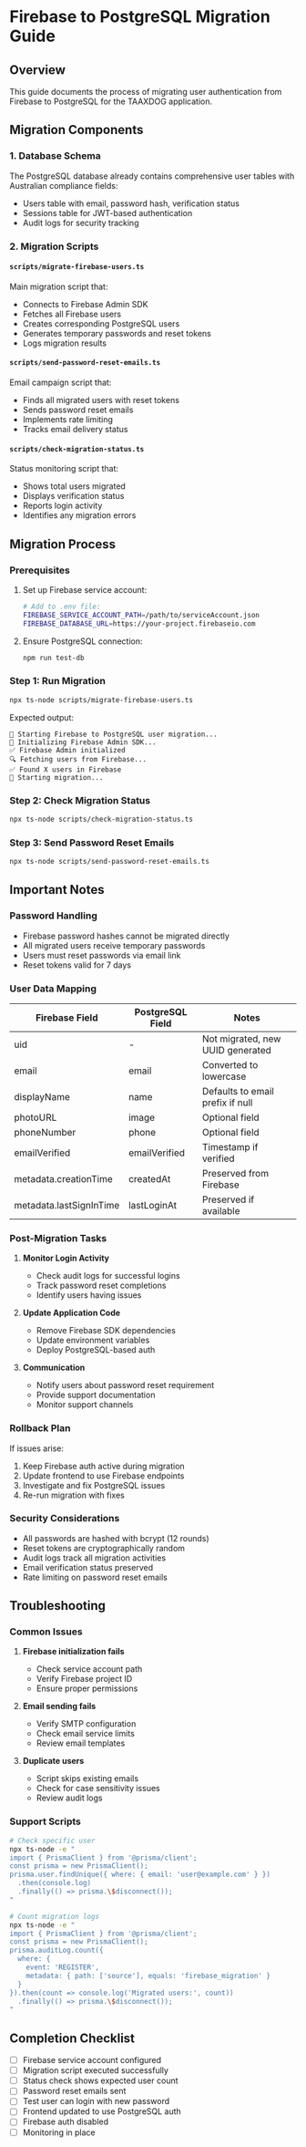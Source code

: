 # Firebase to PostgreSQL Migration Guide

## Overview
This guide documents the process of migrating user authentication from Firebase to PostgreSQL for the TAAXDOG application.

## Migration Components

### 1. Database Schema
The PostgreSQL database already contains comprehensive user tables with Australian compliance fields:
- Users table with email, password hash, verification status
- Sessions table for JWT-based authentication
- Audit logs for security tracking

### 2. Migration Scripts

#### `scripts/migrate-firebase-users.ts`
Main migration script that:
- Connects to Firebase Admin SDK
- Fetches all Firebase users
- Creates corresponding PostgreSQL users
- Generates temporary passwords and reset tokens
- Logs migration results

#### `scripts/send-password-reset-emails.ts`
Email campaign script that:
- Finds all migrated users with reset tokens
- Sends password reset emails
- Implements rate limiting
- Tracks email delivery status

#### `scripts/check-migration-status.ts`
Status monitoring script that:
- Shows total users migrated
- Displays verification status
- Reports login activity
- Identifies any migration errors

## Migration Process

### Prerequisites

1. Set up Firebase service account:
   ```bash
   # Add to .env file:
   FIREBASE_SERVICE_ACCOUNT_PATH=/path/to/serviceAccount.json
   FIREBASE_DATABASE_URL=https://your-project.firebaseio.com
   ```

2. Ensure PostgreSQL connection:
   ```bash
   npm run test-db
   ```

### Step 1: Run Migration
```bash
npx ts-node scripts/migrate-firebase-users.ts
```

Expected output:
```
🚀 Starting Firebase to PostgreSQL user migration...
📱 Initializing Firebase Admin SDK...
✅ Firebase Admin initialized
🔍 Fetching users from Firebase...
✅ Found X users in Firebase
🔄 Starting migration...
```

### Step 2: Check Migration Status
```bash
npx ts-node scripts/check-migration-status.ts
```

### Step 3: Send Password Reset Emails
```bash
npx ts-node scripts/send-password-reset-emails.ts
```

## Important Notes

### Password Handling
- Firebase password hashes cannot be migrated directly
- All migrated users receive temporary passwords
- Users must reset passwords via email link
- Reset tokens valid for 7 days

### User Data Mapping
| Firebase Field | PostgreSQL Field | Notes |
|---------------|------------------|-------|
| uid | - | Not migrated, new UUID generated |
| email | email | Converted to lowercase |
| displayName | name | Defaults to email prefix if null |
| photoURL | image | Optional field |
| phoneNumber | phone | Optional field |
| emailVerified | emailVerified | Timestamp if verified |
| metadata.creationTime | createdAt | Preserved from Firebase |
| metadata.lastSignInTime | lastLoginAt | Preserved if available |

### Post-Migration Tasks

1. **Monitor Login Activity**
   - Check audit logs for successful logins
   - Track password reset completions
   - Identify users having issues

2. **Update Application Code**
   - Remove Firebase SDK dependencies
   - Update environment variables
   - Deploy PostgreSQL-based auth

3. **Communication**
   - Notify users about password reset requirement
   - Provide support documentation
   - Monitor support channels

### Rollback Plan

If issues arise:
1. Keep Firebase auth active during migration
2. Update frontend to use Firebase endpoints
3. Investigate and fix PostgreSQL issues
4. Re-run migration with fixes

### Security Considerations

- All passwords are hashed with bcrypt (12 rounds)
- Reset tokens are cryptographically random
- Audit logs track all migration activities
- Email verification status preserved
- Rate limiting on password reset emails

## Troubleshooting

### Common Issues

1. **Firebase initialization fails**
   - Check service account path
   - Verify Firebase project ID
   - Ensure proper permissions

2. **Email sending fails**
   - Verify SMTP configuration
   - Check email service limits
   - Review email templates

3. **Duplicate users**
   - Script skips existing emails
   - Check for case sensitivity issues
   - Review audit logs

### Support Scripts

```bash
# Check specific user
npx ts-node -e "
import { PrismaClient } from '@prisma/client';
const prisma = new PrismaClient();
prisma.user.findUnique({ where: { email: 'user@example.com' } })
  .then(console.log)
  .finally(() => prisma.\$disconnect());
"

# Count migration logs
npx ts-node -e "
import { PrismaClient } from '@prisma/client';
const prisma = new PrismaClient();
prisma.auditLog.count({ 
  where: { 
    event: 'REGISTER',
    metadata: { path: ['source'], equals: 'firebase_migration' }
  }
}).then(count => console.log('Migrated users:', count))
  .finally(() => prisma.\$disconnect());
"
```

## Completion Checklist

- [ ] Firebase service account configured
- [ ] Migration script executed successfully
- [ ] Status check shows expected user count
- [ ] Password reset emails sent
- [ ] Test user can login with new password
- [ ] Frontend updated to use PostgreSQL auth
- [ ] Firebase auth disabled
- [ ] Monitoring in place